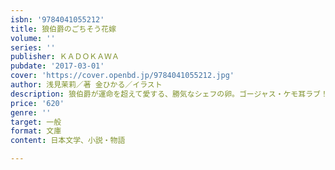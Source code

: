 ```yaml
---
isbn: '9784041055212'
title: 狼伯爵のごちそう花嫁
volume: ''
series: ''
publisher: ＫＡＤＯＫＡＷＡ
pubdate: '2017-03-01'
cover: 'https://cover.openbd.jp/9784041055212.jpg'
author: 浅見茉莉／著 金ひかる／イラスト
description: 狼伯爵が運命を超えて愛する、勝気なシェフの卵。ゴージャス・ケモ耳ラブ！
price: '620'
genre: ''
target: 一般
format: 文庫
content: 日本文学、小説・物語

---
```


